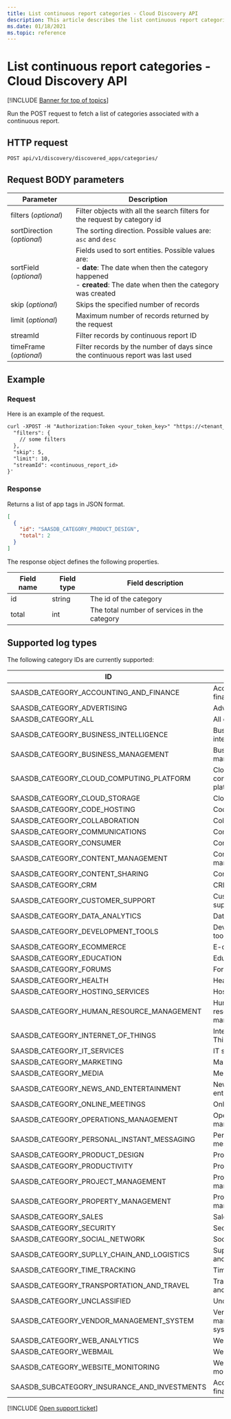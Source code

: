 ```yaml
---
title: List continuous report categories - Cloud Discovery API
description: This article describes the list continuous report categories request in Cloud App Security's Cloud Discovery API.
ms.date: 01/18/2021
ms.topic: reference
---
```

# List continuous report categories - Cloud Discovery API

[!INCLUDE [Banner for top of topics](includes/banner.md)]

Run the POST request to fetch a list of categories associated with a continuous report.

## HTTP request

```rest
POST api/v1/discovery/discovered_apps/categories/
```

## Request BODY parameters

| Parameter | Description |
| --- | --- |
| filters (*optional*) | Filter objects with all the search filters for the request by category id |
| sortDirection (*optional*) | The sorting direction. Possible values are: `asc` and `desc` |
| sortField (*optional*) | Fields used to sort entities. Possible values are:<br />- **date**: The date when then the category happened<br />- **created**: The date when then the category was created |
| skip (*optional*) | Skips the specified number of records |
| limit (*optional*) | Maximum number of records returned by the request |
| streamId | Filter records by continuous report ID |
| timeFrame (*optional*) | Filter records by the number of days since the continuous report was last used |

## Example

### Request

Here is an example of the request.

```rest
curl -XPOST -H "Authorization:Token <your_token_key>" "https://<tenant_id>.<tenant_region>.contoso.com/api/v1/discovery/discovered_apps/categories/" -d '{
  "filters": {
    // some filters
  },
  "skip": 5,
  "limit": 10,
  "streamId": <continuous_report_id>
}'
```

### Response

Returns a list of app tags in JSON format.

```json
[
  {
    "id": "SAASDB_CATEGORY_PRODUCT_DESIGN",
    "total": 2
  }
]
```

The response object defines the following properties.

| Field name | Field type | Field description |
|--|--|--|
| id | string | The id of the category |
| total | int | The total number of services in the category |
## Supported log types

The following category IDs are currently supported:

| ID | Name |
|--|--|
| SAASDB_CATEGORY_ACCOUNTING_AND_FINANCE | Accounting and finance |
| SAASDB_CATEGORY_ADVERTISING | Advertising |
| SAASDB_CATEGORY_ALL | All categories |
| SAASDB_CATEGORY_BUSINESS_INTELLIGENCE | Business intelligence |
| SAASDB_CATEGORY_BUSINESS_MANAGEMENT | Business management |
| SAASDB_CATEGORY_CLOUD_COMPUTING_PLATFORM | Cloud computing platform |
| SAASDB_CATEGORY_CLOUD_STORAGE | Cloud storage |
| SAASDB_CATEGORY_CODE_HOSTING | Code hosting |
| SAASDB_CATEGORY_COLLABORATION | Collaboration |
| SAASDB_CATEGORY_COMMUNICATIONS | Communications |
| SAASDB_CATEGORY_CONSUMER | Consumer |
| SAASDB_CATEGORY_CONTENT_MANAGEMENT | Content management |
| SAASDB_CATEGORY_CONTENT_SHARING | Content sharing |
| SAASDB_CATEGORY_CRM | CRM |
| SAASDB_CATEGORY_CUSTOMER_SUPPORT | Customer support |
| SAASDB_CATEGORY_DATA_ANALYTICS | Data analytics |
| SAASDB_CATEGORY_DEVELOPMENT_TOOLS | Development tools |
| SAASDB_CATEGORY_ECOMMERCE | E-commerce |
| SAASDB_CATEGORY_EDUCATION | Education |
| SAASDB_CATEGORY_FORUMS | Forums |
| SAASDB_CATEGORY_HEALTH | Health |
| SAASDB_CATEGORY_HOSTING_SERVICES | Hosting services |
| SAASDB_CATEGORY_HUMAN_RESOURCE_MANAGEMENT | Human-resource management |
| SAASDB_CATEGORY_INTERNET_OF_THINGS | Internet of Things |
| SAASDB_CATEGORY_IT_SERVICES | IT services |
| SAASDB_CATEGORY_MARKETING | Marketing |
| SAASDB_CATEGORY_MEDIA | Media |
| SAASDB_CATEGORY_NEWS_AND_ENTERTAINMENT | News and entertainment |
| SAASDB_CATEGORY_ONLINE_MEETINGS | Online meetings |
| SAASDB_CATEGORY_OPERATIONS_MANAGEMENT | Operations management |
| SAASDB_CATEGORY_PERSONAL_INSTANT_MESSAGING | Personal instant messaging |
| SAASDB_CATEGORY_PRODUCT_DESIGN | Product design |
| SAASDB_CATEGORY_PRODUCTIVITY | Productivity |
| SAASDB_CATEGORY_PROJECT_MANAGEMENT | Project management |
| SAASDB_CATEGORY_PROPERTY_MANAGEMENT | Property management |
| SAASDB_CATEGORY_SALES | Sales |
| SAASDB_CATEGORY_SECURITY | Security |
| SAASDB_CATEGORY_SOCIAL_NETWORK | Social network |
| SAASDB_CATEGORY_SUPLLY_CHAIN_AND_LOGISTICS | Supply chain and logistics |
| SAASDB_CATEGORY_TIME_TRACKING | Time tracking |
| SAASDB_CATEGORY_TRANSPORTATION_AND_TRAVEL | Transportation and travel |
| SAASDB_CATEGORY_UNCLASSIFIED | Unclassified |
| SAASDB_CATEGORY_VENDOR_MANAGEMENT_SYSTEM | Vendor management system |
| SAASDB_CATEGORY_WEB_ANALYTICS | Web analytics |
| SAASDB_CATEGORY_WEBMAIL | Webmail |
| SAASDB_CATEGORY_WEBSITE_MONITORING | Website monitoring |
| SAASDB_SUBCATEGORY_INSURANCE_AND_INVESTMENTS | Accounting and finance |

[!INCLUDE [Open support ticket](includes/support.md)]
